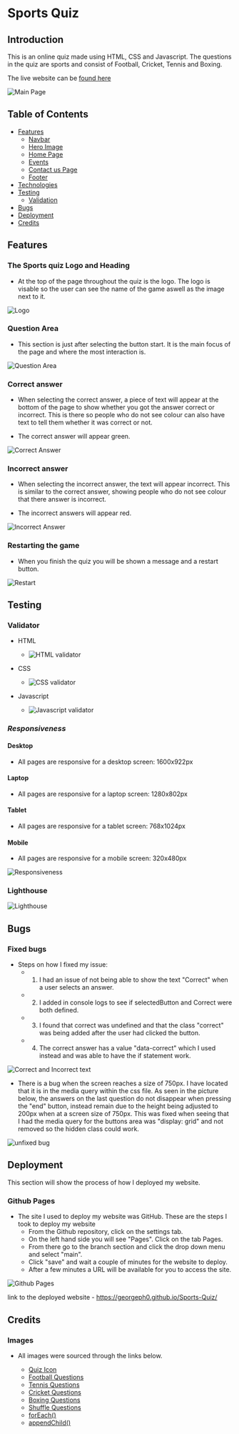 # **Sports Quiz**

## **Introduction**

This is an online quiz made using HTML, CSS and Javascript. The questions in the quiz are sports and consist of Football, Cricket, Tennis and Boxing.

The live website can be [found here](https://georgeph0.github.io/Sports-Quiz/)

<img src="assets/readme-images/main-page.jpg" alt="Main Page">

## **Table of Contents**

- [Features](#features)
    - [Navbar](#navigation-bar)
    - [Hero Image](#hero-image)
    - [Home Page](#landing-page)
    - [Events](#events-page)
    - [Contact us Page](#contact-page)
    - [Footer](#footer)
- [Technologies](#technologies)
- [Testing](#testing)
    - [Validation](#validator-testing)
- [Bugs](#bugs)
- [Deployment](#deployment)
- [Credits](#credits)

## **Features**

### The Sports quiz Logo and Heading

- At the top of the page throughout the quiz is the logo. The logo is visable so the user can see the name of the game aswell as the image next to it.

![Logo](assets/readme-images/logo.jpg)

### Question Area

- This section is just after selecting the button start. It is the main focus of the page and where the most interaction is.

![Question Area](assets/readme-images/question-selection.jpg)

### Correct answer

- When selecting the correct answer, a piece of text will appear at the bottom of the page to show whether you got the answer correct or incorrect.
This is there so people who do not see colour can also have text to tell them whether it was correct or not.

- The correct answer will appear green.

![Correct Answer](assets/readme-images/correct-answer.jpg)

### Incorrect answer

- When selecting the incorrect answer, the text will appear incorrect. This is similar to the correct answer, showing people who do not see colour that there answer is incorrect.

- The incorrect answers will appear red.

![Incorrect Answer](assets/readme-images/incorrect-answer.jpg)

### Restarting the game

- When you finish the quiz you will be shown a message and a restart button.

![Restart](assets/readme-images/restart-quiz.jpg)

## **Testing**

### Validator

- HTML
    - ![HTML validator](assets/readme-images/html-validator.jpg)

- CSS
    - ![CSS validator](assets/readme-images/css-validator.jpg)

- Javascript
    - ![Javascript validator](assets/readme-images/javascript-validator.jpg)

### *Responsiveness*

#### Desktop

- All pages are responsive for a desktop screen: 1600x922px

#### Laptop

- All pages are responsive for a laptop screen: 1280x802px

#### Tablet

- All pages are responsive for a tablet screen: 768x1024px

#### Mobile

- All pages are responsive for a mobile screen: 320x480px

![Responsiveness](assets/readme-images/am-i-responsive.jpg)

### Lighthouse

![Lighthouse](assets/readme-images/lighthouse.jpg)

## **Bugs**

### Fixed bugs

- Steps on how I fixed my issue:
    - 1. I had an issue of not being able to show the text "Correct" when a user selects an answer.
    - 2. I added in console logs to see if selectedButton and Correct were both defined.
    - 3. I found that correct was undefined and that the class "correct" was being added after the user had clicked the button.
    - 4. The correct answer has a value "data-correct" which I used instead and was able to have the if statement work.

![Correct and Incorrect text](assets/readme-images/fix-correct-text.jpg)

- There is a bug when the screen reaches a size of 750px. I have located that it is in the media query within the css file.
As seen in the picture below, the answers on the last question do not disappear when pressing the "end" button, instead remain due to the height being adjusted to 200px
when at a screen size of 750px. This was fixed when seeing that I had the media query for the buttons area was "display: grid" and not removed so the hidden class could work.

![unfixed bug](assets/readme-images/unfixed-bug.jpg)

## **Deployment**

This section will show the process of how I deployed my website.

### Github Pages

- The site I used to deploy my website was GitHub. These are the steps I took to deploy my website
    - From the Github repository, click on the settings tab.
    - On the left hand side you will see "Pages". Click on the tab Pages.
    - From there go to the branch section and click the drop down menu and select "main".
    - Click "save" and wait a couple of minutes for the website to deploy.
    - After a few minutes a URL will be available for you to access the site.

![Github Pages](assets/readme-images/github.jpg)

link to the deployed website - https://georgeph0.github.io/Sports-Quiz/

## **Credits**

### Images

- All images were sourced through the links below.

    - [Quiz Icon](https://www.dailymail.co.uk/news/article-3513204/Pub-quiz-kings-brainy-barred-happened-JANE-FRYER-joined-team-tournament-Clue-won-t-inviting-back.html)
    - [Football Questions](https://www.goal.com/en-gb/news/best-football-quiz-questions-trivia-answers/1dfwcyp3388zg1lon8wlit8q42#world-cup)
    - [Tennis Questions](https://thesporting.blog/blog/tennis-quiz-questions-with-answers-tennis-trivia-quiz)
    - [Cricket Questions](https://thesporting.blog/blog/cricket-quiz-questions-and-answers-cricket-trivia-quiz)
    - [Boxing Questions](https://www.radiotimes.com/quizzes/pub-quiz-boxing/)
    - [Shuffle Questions](https://dev.to/codebubb/how-to-shuffle-an-array-in-javascript-2ikj)
    - [forEach()](https://www.w3schools.com/jsref/jsref_foreach.asp)
    - [appendChild()](https://www.w3schools.com/jsref/met_node_appendchild.asp)